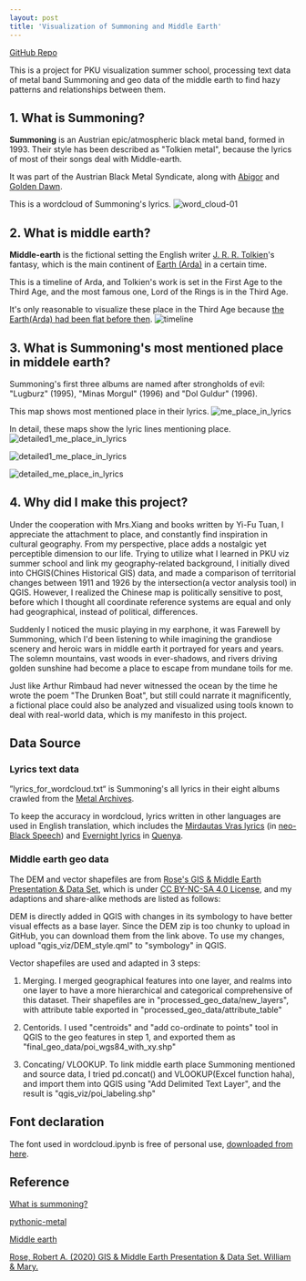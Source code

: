 ```yaml
---
layout: post
title: 'Visualization of Summoning and Middle Earth'
---
```


[GitHub Repo](https://github.com/drunken-boat/Viz_of_Summoning_and_Middle_Earth)

This is a  project for PKU visualization summer school, processing text data of metal band Summoning and geo data of the middle earth to find hazy patterns and relationships between them.

## 1. What is Summoning?

**Summoning** is an Austrian epic/atmospheric black metal band, formed in 1993. Their style has been described as "Tolkien metal", because the lyrics of most of their songs deal with Middle-earth. 

It was part of the Austrian Black Metal Syndicate, along with [Abigor](https://www.metal-archives.com/bands/Abigor/1066) and [Golden Dawn](https://www.metal-archives.com/bands/Golden_Dawn/1425).

This is a wordcloud of Summoning's lyrics.
![word_cloud-01](https://user-images.githubusercontent.com/80751447/197376264-13d66b38-40f9-4e88-9b24-7891084c6869.png)

## 2. What is middle earth?

**Middle-earth** is the fictional setting the English writer [J. R. R. Tolkien](https://en.wikipedia.org/wiki/J._R._R._Tolkien "J. R. R. Tolkien")'s fantasy, which is the main continent of [Earth (Arda)](https://en.wikipedia.org/wiki/Arda_(Middle-earth) "Arda (Middle-earth)") in a certain time.

This is a timeline of Arda, and Tolkien's work is set in the First Age to the Third Age, and the most famous one, Lord of the Rings is in the Third Age.

It's only reasonable to visualize these place in the Third Age because [the Earth(Arda) had been flat before then](https://en.wikipedia.org/wiki/History_of_Arda).
![timeline](https://user-images.githubusercontent.com/80751447/197376341-63987a5e-7308-4fa9-8595-9944281adf9d.png)


## 3. What is Summoning's most mentioned place in middele earth?
Summoning's first three albums are named after strongholds of evil: "Lugburz" (1995), "Minas Morgul" (1996) and "Dol Guldur" (1996).

This map shows most mentioned place in their lyrics.
![me_place_in_lyrics](https://user-images.githubusercontent.com/80751447/197376390-64f045d0-240d-48b2-ab0d-c12b3e20ef52.jpeg)


In detail, these maps show the lyric lines mentioning place.
![detailed1_me_place_in_lyrics](https://user-images.githubusercontent.com/80751447/197376488-a6ae6947-c078-4220-9545-92b9823974cf.jpeg)

![detailed1_me_place_in_lyrics](https://user-images.githubusercontent.com/80751447/197376439-f2194d20-7ec5-47bf-933c-5a546df8a46f.jpeg)

![detailed_me_place_in_lyrics](https://user-images.githubusercontent.com/80751447/197376500-5e46af48-e8a4-4957-b7a3-1e87e18bed60.jpeg)


## 4. Why did I make this project?
Under the cooperation with Mrs.Xiang and books written by Yi-Fu Tuan, I appreciate the attachment to place, and constantly find inspiration in cultural geography. From my perspective, place adds a nostalgic yet perceptible dimension to our life.
Trying to utilize what I learned in PKU viz summer school and link my geography-related background, I initially dived into CHGIS(Chines Historical GIS) data, and made a comparison of territorial changes between 1911 and 1926 by the intersection(a vector analysis tool) in QGIS. However, I realized the Chinese map is politically sensitive to post, before which I thought all coordinate reference systems are equal and only had geographical, instead of political, differences.

Suddenly I noticed the music playing in my earphone, it was Farewell by Summoning, which I'd been listening to while imagining the grandiose scenery and heroic wars in middle earth it portrayed for years and years. The solemn mountains, vast woods in ever-shadows, and rivers driving golden sunshine had become a place to escape from mundane toils for me.

Just like Arthur Rimbaud had never witnessed the ocean by the time he wrote the poem "The Drunken Boat", but still could narrate it magnificently, a fictional place could also be analyzed and visualized using tools known to deal with real-world data, which is my manifesto in this project.
## Data Source 

### Lyrics text data

”lyrics_for_wordcloud.txt“ is Summoning's all lyrics in their eight albums crawled from the [Metal Archives](https://www.metal-archives.com/bands/Summoning/29). 

To keep the accuracy in wordcloud, lyrics written in other languages are used in English translation, which includes the [Mirdautas Vras lyrics](https://www.metal-archives.com/albums/Summoning/Oath_Bound/108254) (in [neo-Black Speech](https://tolkiengateway.net/wiki/Black_Speech)) and [Evernight lyrics](https://www.metal-archives.com/albums/Summoning/Old_Mornings_Dawn/372416) in [Quenya](https://tolkiengateway.net/wiki/Quenya).

### Middle earth geo data

The DEM and vector shapefiles are from [Rose's GIS & Middle Earth Presentation & Data Set](https://scholarworks.wm.edu/asoer/3/), which is under [CC BY-NC-SA 4.0 License](https://creativecommons.org/licenses/by-nc-sa/4.0/), and my adaptions and share-alike methods are listed as follows:

DEM is directly added in QGIS with changes in its symbology to have better visual effects as a base layer. Since the DEM zip is too chunky to upload in GitHub, you can download them from the link above. To use my changes, upload "qgis_viz/DEM_style.qml" to "symbology" in QGIS.

Vector shapefiles are used and adapted in 3 steps:

1. Merging. I merged geographical features into one layer, and realms into one layer to have a more hierarchical and categorical comprehensive of this dataset. Their shapefiles are in "processed_geo_data/new_layers", with attribute table exported in "processed_geo_data/attribute_table"

2. Centorids. I used "centroids" and "add co-ordinate to points" tool in QGIS to the geo features in step 1, and exported them as "final_geo_data/poi_wgs84_with_xy.shp"

3. Concating/ VLOOKUP. To link middle earth place Summoning mentioned and source data, I tried pd.concat() and VLOOKUP(Excel function haha), and import them into QGIS using "Add Delimited Text Layer", and the result is "qgis_viz/poi_labeling.shp"

## Font declaration
The font used in wordcloud.ipynb is free of personal use, [downloaded from here](https://www.1001fonts.com/lord-of-the-rings-fonts.html?page=1).

## Reference

[What is summoning?](https://tolkiengateway.net/wiki/Summoning)

[pythonic-metal](https://github.com/ijmbarr/pythonic-metal)

[Middle earth](https://en.wikipedia.org/wiki/Middle-earth)

[Rose, Robert A. (2020) GIS & Middle Earth Presentation & Data Set. William & Mary.](https://doi.org/10.21220/RKEZ-X707)



